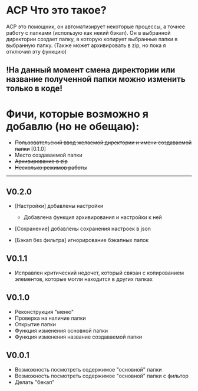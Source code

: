 # ACP Что это такое? 
ACP это помощник, он автоматизирует некоторые процессы, а точнее работу с папками (использую как некий бэкап). 
Он в выбранной директории создает папку, в которую копирует выбранные папки в выбранную папку. (Также может архивировать в zip, но пока я отключил эту функцию)

## !На данный момент смена директории или название полученной папки можно изменить только в коде!

# Фичи, которые возможно я добавлю (но не обещаю):
- ~~Пользовательский ввод желаемой директории и имени создаваемой папки~~ [0.1.0]
- Место создаваемой папки
- ~~Архивирование в zip~~
- ~~Несколько режимов работы~~

---
## V0.2.0
- [Настройки] добавлены настройки 
    - Добавлена функция архивирования и настройки к ней

- [Сохранение] добавлены сохранения настроек в json 
- [Бэкап без фильтра] игнорирование бэкапных папок 

## V0.1.1
- Исправлен критический недочет, который связан с копированием элементов, которые могли находится в других папках

## V0.1.0
- Реконструкция "меню"
- Проверка на наличие папки
- Открытие папки
- Функция изменения основной папки
- Функция изменения название создаваемой папки

## V0.0.1 
- Возможность посмотреть содержимое "основной" папки
- Возможность посмотреть содержимое "основной" папки с фильтор
- Делать "бекап"
